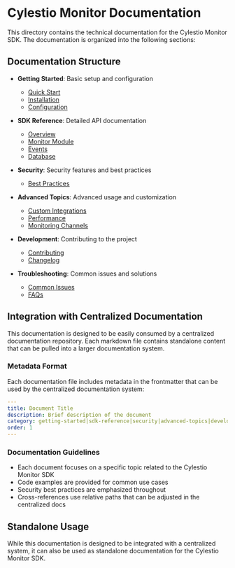 # Cylestio Monitor Documentation

This directory contains the technical documentation for the Cylestio Monitor SDK. The documentation is organized into the following sections:

## Documentation Structure

- **Getting Started**: Basic setup and configuration
  - [Quick Start](getting-started/quick-start.md)
  - [Installation](getting-started/installation.md)
  - [Configuration](getting-started/configuration.md)

- **SDK Reference**: Detailed API documentation
  - [Overview](sdk-reference/overview.md)
  - [Monitor Module](sdk-reference/monitor.md)
  - [Events](sdk-reference/events.md)
  - [Database](sdk-reference/database.md)

- **Security**: Security features and best practices
  - [Best Practices](security/best-practices.md)

- **Advanced Topics**: Advanced usage and customization
  - [Custom Integrations](advanced-topics/custom-integrations.md)
  - [Performance](advanced-topics/performance.md)
  - [Monitoring Channels](monitoring_channels.md)

- **Development**: Contributing to the project
  - [Contributing](development/contributing.md)
  - [Changelog](development/changelog.md)

- **Troubleshooting**: Common issues and solutions
  - [Common Issues](troubleshooting/common-issues.md)
  - [FAQs](troubleshooting/faqs.md)

## Integration with Centralized Documentation

This documentation is designed to be easily consumed by a centralized documentation repository. Each markdown file contains standalone content that can be pulled into a larger documentation system.

### Metadata Format

Each documentation file includes metadata in the frontmatter that can be used by the centralized documentation system:

```yaml
---
title: Document Title
description: Brief description of the document
category: getting-started|sdk-reference|security|advanced-topics|development|troubleshooting
order: 1
---
```

### Documentation Guidelines

- Each document focuses on a specific topic related to the Cylestio Monitor SDK
- Code examples are provided for common use cases
- Security best practices are emphasized throughout
- Cross-references use relative paths that can be adjusted in the centralized docs

## Standalone Usage

While this documentation is designed to be integrated with a centralized system, it can also be used as standalone documentation for the Cylestio Monitor SDK. 